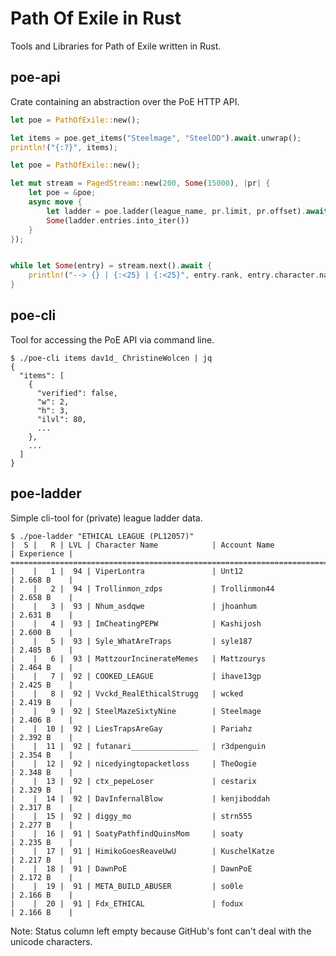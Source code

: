 Path Of Exile in Rust
=====================

Tools and Libraries for Path of Exile written in Rust.


## poe-api

Crate containing an abstraction over the PoE HTTP API.


```rust
let poe = PathOfExile::new();

let items = poe.get_items("Steelmage", "SteelDD").await.unwrap();
println!("{:?}", items);
```

```rust
let poe = PathOfExile::new();

let mut stream = PagedStream::new(200, Some(15000), |pr| {
    let poe = &poe;
    async move {
        let ladder = poe.ladder(league_name, pr.limit, pr.offset).await.unwrap();
        Some(ladder.entries.into_iter())
    }
});


while let Some(entry) = stream.next().await {
    println!("--> {} | {:<25} | {:<25}", entry.rank, entry.character.name, entry.account.name);
}
```

## poe-cli

Tool for accessing the PoE API via command line.

    $ ./poe-cli items dav1d_ ChristineWolcen | jq
    {
      "items": [
        {
          "verified": false,
          "w": 2,
          "h": 3,
          "ilvl": 80,
          ...
        },
        ...
      ]
    }


## poe-ladder

Simple cli-tool for (private) league ladder data.

    $ ./poe-ladder "ETHICAL LEAGUE (PL12057)"
    |  S |   R | LVL | Character Name            | Account Name              | Experience |
    =======================================================================================
    |    |   1 |  94 | ViperLontra               | Unt12                     | 2.668 B    |
    |    |   2 |  94 | Trollinmon_zdps           | Trollinmon44              | 2.658 B    |
    |    |   3 |  93 | Nhum_asdqwe               | jhoanhum                  | 2.631 B    |
    |    |   4 |  93 | ImCheatingPEPW            | Kashijosh                 | 2.600 B    |
    |    |   5 |  93 | Syle_WhatAreTraps         | syle187                   | 2.485 B    |
    |    |   6 |  93 | MattzourIncinerateMemes   | Mattzourys                | 2.464 B    |
    |    |   7 |  92 | COOKED_LEAGUE             | ihave13gp                 | 2.425 B    |
    |    |   8 |  92 | Vvckd_RealEthicalStrugg   | wcked                     | 2.419 B    |
    |    |   9 |  92 | SteelMazeSixtyNine        | Steelmage                 | 2.406 B    |
    |    |  10 |  92 | LiesTrapsAreGay           | Pariahz                   | 2.392 B    |
    |    |  11 |  92 | futanari_______________   | r3dpenguin                | 2.354 B    |
    |    |  12 |  92 | nicedyingtopacketloss     | TheOogie                  | 2.348 B    |
    |    |  13 |  92 | ctx_pepeLoser             | cestarix                  | 2.329 B    |
    |    |  14 |  92 | DavInfernalBlow           | kenjiboddah               | 2.317 B    |
    |    |  15 |  92 | diggy_mo                  | strn555                   | 2.277 B    |
    |    |  16 |  91 | SoatyPathfindQuinsMom     | soaty                     | 2.235 B    |
    |    |  17 |  91 | HimikoGoesReaveUwU        | KuschelKatze              | 2.217 B    |
    |    |  18 |  91 | DawnPoE                   | DawnPoE                   | 2.172 B    |
    |    |  19 |  91 | META_BUILD_ABUSER         | so0le                     | 2.166 B    |
    |    |  20 |  91 | Fdx_ETHICAL               | fodux                     | 2.166 B    |

Note: Status column left empty because GitHub's font can't deal with the unicode characters.


